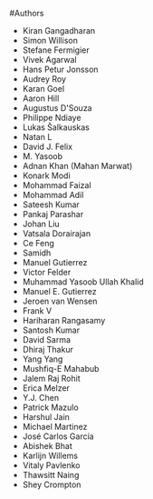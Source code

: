 ﻿#Authors

* Kiran Gangadharan
* Simon Willison
* Stefane Fermigier
* Vivek Agarwal
* Hans Petur Jonsson
* Audrey Roy
* Karan Goel
* Aaron Hill
* Augustus D'Souza
* Philippe Ndiaye
* Lukas Šalkauskas
* Natan L
* David J. Felix
* M. Yasoob
* Adnan Khan (Mahan Marwat)
* Konark Modi
* Mohammad Faizal
* Mohammad Adil
* Sateesh Kumar
* Pankaj Parashar
* Johan Liu
* Vatsala Dorairajan
* Ce Feng
* Samidh
* Manuel Gutierrez
* Victor Felder
* Muhammad Yasoob Ullah Khalid
* Manuel E. Gutierrez
* Jeroen van Wensen
* Frank V
* Hariharan Rangasamy
* Santosh Kumar
* David Sarma
* Dhiraj Thakur
* Yang Yang
* Mushfiq-E Mahabub
* Jalem Raj Rohit
* Erica Melzer
* Y.J. Chen
* Patrick Mazulo
* Harshul Jain
* Michael Martinez
* José Carlos García
* Abishek Bhat
* Karlijn Willems
* Vitaly Pavlenko
* Thawsitt Naing
* Shey Crompton
